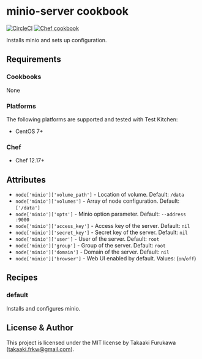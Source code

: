 # minio-server cookbook

[![CircleCI](https://circleci.com/gh/tkak/minio-server-cookbook/tree/master.svg?style=svg)](https://circleci.com/gh/tkak/minio-server-cookbook/tree/master)
[![Chef cookbook](https://img.shields.io/cookbook/v/minio-server.svg)](https://supermarket.chef.io/cookbooks/minio-server)

Installs minio and sets up configuration.

## Requirements

### Cookbooks

None

### Platforms

The following platforms are supported and tested with Test Kitchen:

* CentOS 7+

### Chef

* Chef 12.17+

## Attributes

* `node['minio']['volume_path']` - Location of volume. Default: `/data`
* `node['minio']['volumes']` - Array of node configuration. Default: `['/data']`
* `node['minio']['opts']` - Minio option parameter. Default: `--address :9000`
* `node['minio']['access_key']` - Access key of the server. Default: `nil`
* `node['minio']['secret_key']` - Secret key of the server. Default: `nil`
* `node['minio']['user']` - User of the server. Default: `root`
* `node['minio']['group']` - Group of the server. Default: `root`
* `node['minio']['domain']` - Domain of the server. Default: `nil`
* `node['minio']['browser']` - Web UI enabled by default. Values: (`on`/`off`)

## Recipes

### default

Installs and configures minio.

## License & Author

This project is licensed under the MIT license by Takaaki Furukawa (takaaki.frkw@gmail.com).

